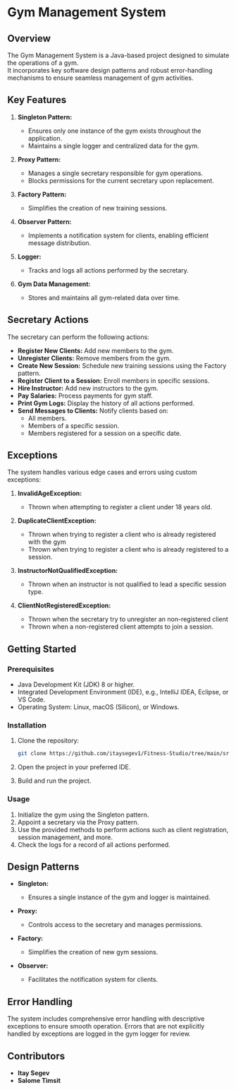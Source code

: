 # Gym Management System

## Overview
The Gym Management System is a Java-based project designed to simulate the operations of a gym. <br/>
It incorporates key software design patterns and robust error-handling mechanisms to ensure seamless management of gym activities.<br/>

## Key Features
1. **Singleton Pattern:**
    - Ensures only one instance of the gym exists throughout the application.
    - Maintains a single logger and centralized data for the gym.

2. **Proxy Pattern:**
    - Manages a single secretary responsible for gym operations.
    - Blocks permissions for the current secretary upon replacement.

3. **Factory Pattern:**
    - Simplifies the creation of new training sessions.

4. **Observer Pattern:**
    - Implements a notification system for clients, enabling efficient message distribution.

5. **Logger:**
    - Tracks and logs all actions performed by the secretary.

6. **Gym Data Management:**
    - Stores and maintains all gym-related data over time.

## Secretary Actions
The secretary can perform the following actions:
- **Register New Clients:** Add new members to the gym.
- **Unregister Clients:** Remove members from the gym.
- **Create New Session:** Schedule new training sessions using the Factory pattern.
- **Register Client to a Session:** Enroll members in specific sessions.
- **Hire Instructor:** Add new instructors to the gym.
- **Pay Salaries:** Process payments for gym staff.
- **Print Gym Logs:** Display the history of all actions performed.
- **Send Messages to Clients:** Notify clients based on:
    - All members.
    - Members of a specific session.
    - Members registered for a session on a specific date.

## Exceptions
The system handles various edge cases and errors using custom exceptions:
1. **InvalidAgeException:**
    - Thrown when attempting to register a client under 18 years old.

2. **DuplicateClientException:**
    - Thrown when trying to register a client who is already registered with the gym
    - Thrown when trying to register a client who is already registered to a session.

3. **InstructorNotQualifiedException:**
    - Thrown when an instructor is not qualified to lead a specific session type.

4. **ClientNotRegisteredException:**
    - Thrown when the secretary try to unregister an non-registered client
    - Thrown when a non-registered client attempts to join a session.

## Getting Started

### Prerequisites
- Java Development Kit (JDK) 8 or higher.
- Integrated Development Environment (IDE), e.g., IntelliJ IDEA, Eclipse, or VS Code.
- Operating System: Linux, macOS (Silicon), or Windows.

### Installation
1. Clone the repository:
   ```bash
   git clone https://github.com/itaysegev1/Fitness-Studio/tree/main/src
   ```

2. Open the project in your preferred IDE.
3. Build and run the project.

### Usage
1. Initialize the gym using the Singleton pattern.
2. Appoint a secretary via the Proxy pattern.
3. Use the provided methods to perform actions such as client registration, session management, and more.
4. Check the logs for a record of all actions performed.

## Design Patterns
- **Singleton:**
    - Ensures a single instance of the gym and logger is maintained.

- **Proxy:**
    - Controls access to the secretary and manages permissions.

- **Factory:**
    - Simplifies the creation of new gym sessions.

- **Observer:**
    - Facilitates the notification system for clients.

## Error Handling
The system includes comprehensive error handling with descriptive exceptions to ensure smooth operation. Errors that are not explicitly handled by exceptions are logged in the gym logger for review.

## Contributors
- **Itay Segev**
- **Salome Timsit**

